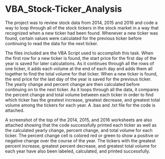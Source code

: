 # VBA_Stock-Ticker_Analysis

The project was to review stock data from 2014, 2015 and 2016 and code a way to loop through all of the stock tickers in the stock market in a way that recognized when a new ticker had been found.  Whenever a new ticker was found, certain values were calculated for the previous ticker before continuing to read the data for the next ticker.

The files included are the VBA Script used to accomplish this task.  When the first row for a new ticker is found, the start price for the first day of the year is saved for later calculations.  As it continues through all the rows of one ticker, it adds each volume at the end of each day and adds them all together to find the total volume for that ticker.  When a new ticker is found, the end price for the last day of the year is saved for the previous ticker.  The yearly change and percent change are then calculated before continuing on to the next ticker.  As it loops through all the data, it compares the percent change and total volume between each ticker in order to find which ticker has the greatest increase, greatest decrease, and greatest total volume among the tickers for each year.  A .bas and .txt file for the code is attached.

A screenshot of the top of the 2014, 2015, and 2016 worksheets are also attached showing that the code successfully printed each ticker as well as the calculated yearly change, percent change, and total volume for each ticker.  The percent change cell is colored red or green to show a positive or negative change over the course of the year.  The tickers with the greatest percent increase, greatest percent decrease, and greatest total volume for each year have also been labeled, calculated, and printed successfully.
